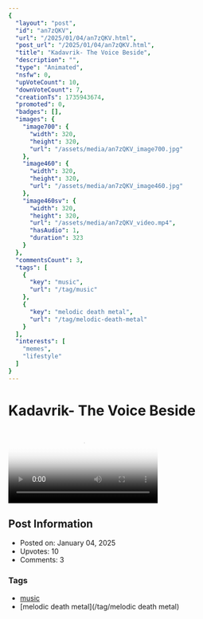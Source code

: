 ```yaml
---
{
  "layout": "post",
  "id": "an7zQKV",
  "url": "/2025/01/04/an7zQKV.html",
  "post_url": "/2025/01/04/an7zQKV.html",
  "title": "Kadavrik- The Voice Beside",
  "description": "",
  "type": "Animated",
  "nsfw": 0,
  "upVoteCount": 10,
  "downVoteCount": 7,
  "creationTs": 1735943674,
  "promoted": 0,
  "badges": [],
  "images": {
    "image700": {
      "width": 320,
      "height": 320,
      "url": "/assets/media/an7zQKV_image700.jpg"
    },
    "image460": {
      "width": 320,
      "height": 320,
      "url": "/assets/media/an7zQKV_image460.jpg"
    },
    "image460sv": {
      "width": 320,
      "height": 320,
      "url": "/assets/media/an7zQKV_video.mp4",
      "hasAudio": 1,
      "duration": 323
    }
  },
  "commentsCount": 3,
  "tags": [
    {
      "key": "music",
      "url": "/tag/music"
    },
    {
      "key": "melodic death metal",
      "url": "/tag/melodic-death-metal"
    }
  ],
  "interests": [
    "memes",
    "lifestyle"
  ]
}
---
```


# Kadavrik- The Voice Beside

<video controls playsinline loop poster="/assets/media/an7zQKV_image460.jpg">
  <source src="/assets/media/an7zQKV_video.mp4" type="video/mp4">
  Your browser does not support the video tag.
</video>

## Post Information

- Posted on: January 04, 2025
- Upvotes: 10
- Comments: 3

### Tags

- [music](/tag/music)
- [melodic death metal](/tag/melodic death metal)
